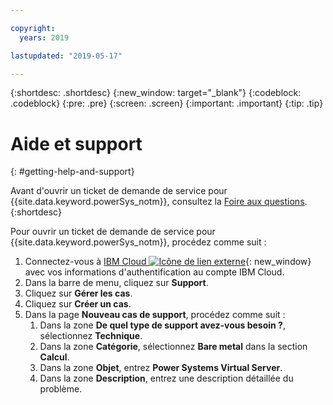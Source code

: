 ```yaml
---

copyright:
  years: 2019

lastupdated: "2019-05-17"

---
```


{:shortdesc: .shortdesc}
{:new_window: target="_blank"}
{:codeblock: .codeblock}
{:pre: .pre}
{:screen: .screen}
{:important: .important}
{:tip: .tip}

# Aide et support
{: #getting-help-and-support}

Avant d'ouvrir un ticket de demande de service pour {{site.data.keyword.powerSys_notm}}, consultez la [Foire aux questions](/docs/get-support?topic=get-support-getting-customer-support).
{:shortdesc}

Pour ouvrir un ticket de demande de service pour {{site.data.keyword.powerSys_notm}}, procédez comme suit :

1. Connectez-vous à [IBM Cloud ![Icône de lien externe](../icons/launch-glyph.svg "Icône de lien externe")](https://cloud.ibm.com/catalog){: new_window} avec vos informations d'authentification au compte IBM Cloud.
1. Dans la barre de menu, cliquez sur **Support**.
1. Cliquez sur **Gérer les cas**.
1. Cliquez sur **Créer un cas**.
1. Dans la page **Nouveau cas de support**, procédez comme suit :
    1. Dans la zone **De quel type de support avez-vous besoin ?**, sélectionnez **Technique**.
    1. Dans la zone **Catégorie**, sélectionnez **Bare metal** dans la section **Calcul**.
    1. Dans la zone **Objet**, entrez **Power Systems Virtual Server**.
    1. Dans la zone **Description**, entrez une description détaillée du problème.
